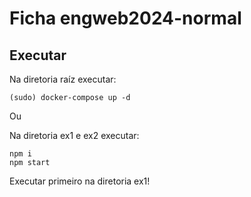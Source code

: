 # Ficha engweb2024-normal

## Executar

Na diretoria raíz executar:
```
(sudo) docker-compose up -d
```

Ou

Na diretoria ex1 e ex2 executar:
```
npm i
npm start
```

Executar primeiro na diretoria ex1!